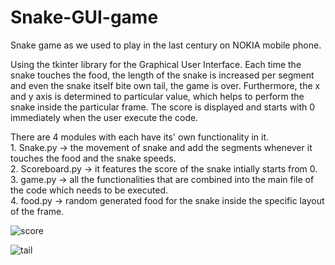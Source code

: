 # Snake-GUI-game
Snake game as we used to play in the last century on NOKIA mobile phone.
<p>Using the tkinter library for the Graphical User Interface. 
Each time the snake touches the food, the length of the snake is increased per segment and even the snake itself bite own tail, the game is over.
Furthermore, the x and y axis is determined to particular value, which helps to perform the snake inside the particular frame.
The score is displayed and starts with 0 immediately when the user execute the code.</p>

<p>
  There are 4 modules with each have its' own functionality in it. <br />
  1. Snake.py -> the movement of snake and add the segments whenever it touches the food and the snake speeds.<br />
  2. Scoreboard.py -> it features the score of the snake intially starts from 0.<br />
  3. game.py -> all the functionalities that are combined into the main file of the code which needs to be executed.<br />
  4. food.py -> random generated food for the snake inside the specific layout of the frame.<br />
</p>

![score](https://github.com/abhinav-gera12/Snake-GUI-game/assets/63844738/74033b77-07c5-4b90-b907-e0919b672d40)  


![tail](https://github.com/abhinav-gera12/Snake-GUI-game/assets/63844738/febb7118-f37a-414e-b0df-7b9097e6144a)


